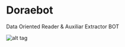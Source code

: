 # Doraebot
Data Oriented Reader & Auxiliar Extractor BOT

![alt tag](http://i0.kym-cdn.com/photos/images/newsfeed/000/976/510/903.gif)


